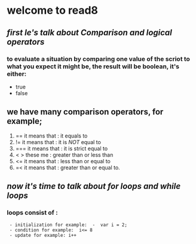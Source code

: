 # welcome to read8 

## *first le's talk about Comparison and logical operators*


### to evaluate a situation by comparing one value of the scriot to what you expect it might be, the result will be boolean, it's either:
- true
- false

## we have many comparison operators, for example; 
1. == it means that : it equals to
2. != it means that : it is *NOT* equal to
3. === it means that : it is strict equal to
4. <  > these me : greater than or less than
5. <=  it means that : less than or equal to
6. =< it means that : greater than or equal to.

## *now it's time to talk about for loops and while loops*
### loops consist of :
     - initialization for example:  -  var i = 2;
     - condition for example:  i<= 8
     - update for example: i++ 


